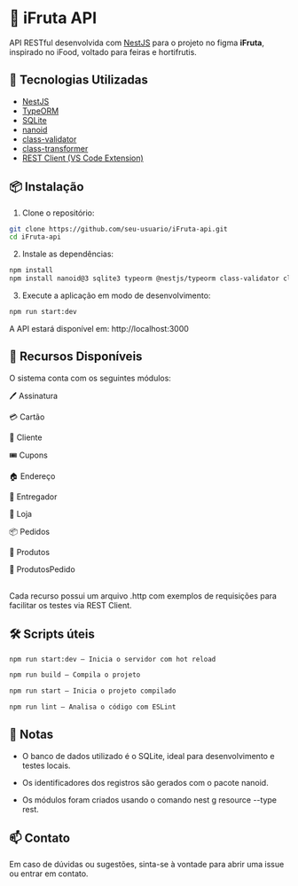 # 🥭 iFruta API

API RESTful desenvolvida com [NestJS](https://nestjs.com/) para o projeto no figma **iFruta**, inspirado no iFood, voltado para feiras e hortifrutis.

## 🚀 Tecnologias Utilizadas

- [NestJS](https://nestjs.com/)
- [TypeORM](https://typeorm.io/)
- [SQLite](https://www.sqlite.org/index.html)
- [nanoid](https://github.com/ai/nanoid)
- [class-validator](https://github.com/typestack/class-validator)
- [class-transformer](https://github.com/typestack/class-transformer)
- [REST Client (VS Code Extension)](https://marketplace.visualstudio.com/items?itemName=humao.rest-client)

## 📦 Instalação

1. Clone o repositório:

```bash
git clone https://github.com/seu-usuario/iFruta-api.git
cd iFruta-api
```

2. Instale as dependências:

```bash
npm install
npm install nanoid@3 sqlite3 typeorm @nestjs/typeorm class-validator class-transformer
```

3. Execute a aplicação em modo de desenvolvimento:

```bash
npm run start:dev
```

A API estará disponível em: http://localhost:3000

## 🧩 Recursos Disponíveis

O sistema conta com os seguintes módulos:

  🖊️ Assinatura

  💳 Cartão

  👤 Cliente

  🎟️ Cupons

  🏠 Endereço

  🚚 Entregador

  🏪 Loja

  📦 Pedidos

  🍎 Produtos

  🧾 ProdutosPedido
  
<br>Cada recurso possui um arquivo .http com exemplos de requisições para facilitar os testes via REST Client.

## 🛠️ Scripts úteis

```bash
npm run start:dev – Inicia o servidor com hot reload
```
```bash
npm run build – Compila o projeto
```
```bash
npm run start – Inicia o projeto compilado
```
```bash
npm run lint – Analisa o código com ESLint
```
## 📌 Notas

- O banco de dados utilizado é o SQLite, ideal para desenvolvimento e testes locais.

- Os identificadores dos registros são gerados com o pacote nanoid.

- Os módulos foram criados usando o comando nest g resource <nome> --type rest.

## 📫 Contato

Em caso de dúvidas ou sugestões, sinta-se à vontade para abrir uma issue ou entrar em contato.
